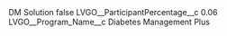 <?xml version="1.0" encoding="UTF-8"?>
<CustomMetadata xmlns="http://soap.sforce.com/2006/04/metadata" xmlns:xsi="http://www.w3.org/2001/XMLSchema-instance" xmlns:xsd="http://www.w3.org/2001/XMLSchema">
    <label>DM Solution</label>
    <protected>false</protected>
    <values>
        <field>LVGO__ParticipantPercentage__c</field>
        <value xsi:type="xsd:double">0.06</value>
    </values>
    <values>
        <field>LVGO__Program_Name__c</field>
        <value xsi:type="xsd:string">Diabetes Management Plus</value>
    </values>
</CustomMetadata>
